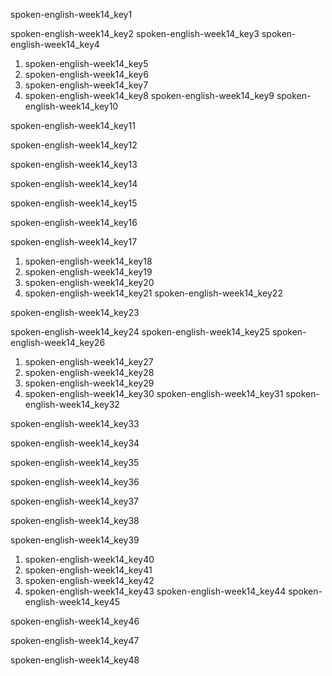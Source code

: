spoken-english-week14_key1


spoken-english-week14_key2
spoken-english-week14_key3
spoken-english-week14_key4
1. spoken-english-week14_key5
2. spoken-english-week14_key6
3. spoken-english-week14_key7
4. spoken-english-week14_key8
spoken-english-week14_key9
spoken-english-week14_key10


spoken-english-week14_key11


spoken-english-week14_key12


spoken-english-week14_key13


spoken-english-week14_key14


spoken-english-week14_key15


spoken-english-week14_key16


spoken-english-week14_key17
1. spoken-english-week14_key18
2. spoken-english-week14_key19
3. spoken-english-week14_key20
4. spoken-english-week14_key21
spoken-english-week14_key22


spoken-english-week14_key23


spoken-english-week14_key24
spoken-english-week14_key25
spoken-english-week14_key26
1. spoken-english-week14_key27
2. spoken-english-week14_key28
3. spoken-english-week14_key29
4. spoken-english-week14_key30
spoken-english-week14_key31
spoken-english-week14_key32


spoken-english-week14_key33


spoken-english-week14_key34


spoken-english-week14_key35


spoken-english-week14_key36


spoken-english-week14_key37


spoken-english-week14_key38


spoken-english-week14_key39
1. spoken-english-week14_key40
2. spoken-english-week14_key41
3. spoken-english-week14_key42
4. spoken-english-week14_key43
spoken-english-week14_key44
spoken-english-week14_key45


spoken-english-week14_key46


spoken-english-week14_key47


spoken-english-week14_key48
